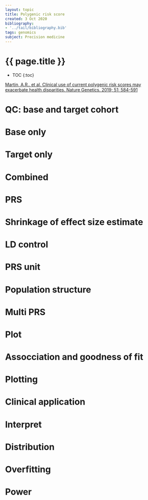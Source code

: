 ```yaml
---
layout: topic
title: Polygenic risk score
created: 3 Oct 2020
bibliography:
- '../tail/bibliography.bib'
tags: genomics
subject: Precision medicine
---
```

{{ page.title }}
================

* TOC
{:toc}

[Martin, A.R.. et al. Clinical use of current polygenic risk scores may exacerbate health disparities. Nature Genetics. 2019; 51: 584-591](https://pubmed.ncbi.nlm.nih.gov/30926966/)
# QC: base and target cohort
# Base only
# Target only
# Combined
# PRS
# Shrinkage of effect size estimate
# LD control
# PRS unit
# Population structure
# Multi PRS
# Plot
# Assocciation and goodness of fit
# Plotting
# Clinical application
# Interpret
# Distribution
# Overfitting
# Power

